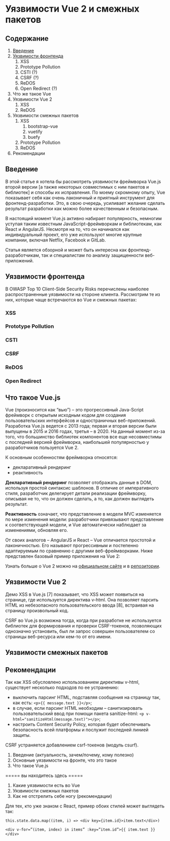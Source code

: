 # Уязвимости Vue 2 и смежных пакетов

## Содержание
1. [Введение](#введение)
2. [Уязвимости фронтенда](#уязвимости_фронтенда)
   1. XSS
   2. Prototype Pollution
   3. CSTI (?)
   4. CSRF (?)
   5. ReDOS
   6. Open Redirect (?)
3. Что же такое Vue
4. Уязвимости Vue 2
   1. XSS
   2. ReDOS
5. Уязвимости смежных пакетов
   1. XSS
      1. bootstrap-vue
      2. vuetify
      3. buefy
   2. Prototype Pollution
   3. ReDOS
6. Рекомендации

## <a name="Введение">Введение</a>
В этой статье я хотела бы рассмотреть уязвимости фреймворка Vue.js второй версии [а также некоторых совместимых с ним пакетов и библиотек] и способы их исправления. По моему скромному опыту, Vue показывает себя как очень лаконичный и приятный инструмент для фронтенд-разработки. Это, в свою очередь, усиливает желание сделать результат разработки как можно более качественным и безопасным.

В настоящий момент Vue.js активно набирает популярность, немногим уступая таким известным JavaScript-фреймворкам и библиотекам, как React и AngularJS. Несмотря на то, что он начинался как индивидуальный проект, его уже используют многие крупные компании, включая Netflix, Facebook и GitLab.

Статья является обзорной и может быть интересна как фронтенд-разработчикам, так и специалистам по анализу защищенности веб-приложений.

## Уязвимости фронтенда
В OWASP Top 10 Client-Side Security Risks перечислены наиболее распространенные уязвимости на стороне клиента. Рассмотрим те из них, которые чаще встречаются во Vue и смежных пакетах:

### XSS


### Prototype Pollution


### CSTI


### CSRF


### ReDOS


### Open Redirect


## Что такое Vue.js
Vue (произносится как “вью”) – это прогрессивный Java-Script фреймворк с открытым исходным кодом для создания пользовательских интерфейсов и одностраничных веб-приложений. Разработка Vue.js ведется с 2013 года; первая и вторая версии были выпущены в 2015 и 2016 годах, третья – в 2020. На данный момент из-за того, что большинство библиотек компонентов все еще несовместимы с последней версией фреймворка, наибольшей популярностью у разработчиков пользуется Vue 2.

К основным особенностям фреймворка относятся:
* декларативный рендеринг
* реактивность

__Декларативный рендеринг__ позволяет отображать данные в DOM, используя простой синтаксис шаблонов. В отличие от императивного стиля, разработчик делегирует детали реализации фреймворку, описывая не то, что он должен сделать, а то, как должен выглядеть результат.

__Реактивность__ означает, что представление в модели MVC изменяется по мере изменения модели: разработчики привязывают представление к соответствующей модели, и Vue автоматически наблюдает за изменениями, обновляя его.

От своих аналогов – AngularJS и React – Vue отличается простотой и лаконичностью. Его называют прогрессивным и постепенно адаптируемым по сравнению с другими веб-фреймворками.
Ниже представлен базовый пример приложения на Vue 2:

Узнать больше о Vue 2 можно на [официальном сайте](https://v2.vuejs.org/) и в [репозитории](https://github.com/vuejs/vue).

## Уязвимости Vue 2
Демо XSS в Vue.js [7] показывает, что XSS может появиться на странице, где используется директива v-html. Она позволяет парсить HTML из небезопасного пользовательского ввода [8], встраивая на страницу произвольный код.

CSRF во Vue.js возможна тогда, когда при разработке не используется библиотек для формирования и проверки CSRF-токенов, позволяющих однозначно установить, был ли запрос совершен пользователем со страницы веб-ресурса или кем-то от его имени.


## Уязвимости смежных пакетов


## Рекомендации
Так как XSS обусловлено использованием директивы v-html, существует несколько подходов по ее устранению:
* выключить парсинг HTML, подставляя сообщения на страницу так, как есть: ```<p>{{ message.text }}</p>```;
* в случае, если парсинг HTML необходим – санитизировать пользовательский ввод при помощи пакета sanitize-html: ```<p v-html="sanitizeHtml(message.text)"></p>```;
* настроить Content Security Policy, которая будет обеспечивать безопасность всей платформы и послужит последней линией защиты.

CSRF устраняется добавлением csrf-токенов (модуль csurf).



1. Введение (актуальность, зачем/почему, кому полезно)
2. Основные уязвимости на фронте, что это такое
3. Что такое Vue.js
   
===== вы находитесь здесь =====

1. Какие уязвимости есть во Vue
2. Уязвимости смежных пакетов
3. Как не отстрелить себе ногу (рекомендации)

Для тех, кто уже знаком с React, пример обоих стилей может выглядеть так:
```React
this.state.data.map((item, i) => <div key={item.id}>item.text</div>)
```
```Vue
<div v-for=”(item, index) in items” :key=”item.id”>{{ item.text }}</div>
```